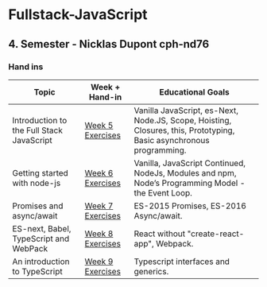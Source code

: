 # Fullstack-JavaScript
## 4. Semester - Nicklas Dupont cph-nd76

### Hand ins

|Topic|Week + Hand-in|Educational Goals
|--|--|--|
|Introduction to the Full Stack JavaScript|[Week 5 Exercises](https://github.com/TheDanishWonder/FullstackJavaScript/tree/master/Week%205)|Vanilla JavaScript, es-Next, Node.JS, Scope, Hoisting, Closures, this, Prototyping, Basic asynchronous programming.|
|Getting started with node-js|[Week 6 Exercises](https://github.com/TheDanishWonder/FullstackJavaScript/tree/master/Week%206)|Vanilla, JavaScript Continued, NodeJs, Modules and npm, Node’s Programming Model - the Event Loop.|
|Promises and async/await|[Week 7 Exercises](https://github.com/TheDanishWonder/FullstackJavaScript/tree/master/Week%207)|ES-2015 Promises, ES-2016 Async/await.|
|ES-next, Babel, TypeScript and WebPack|[Week 8 Exercises](https://github.com/TheDanishWonder/FullstackJavaScript/tree/master/Week%208)|React without "create-react-app", Webpack.|
|An introduction to TypeScript|[Week 9 Exercises](https://github.com/TheDanishWonder/FullstackJavaScript/tree/master/Week%209)|Typescript interfaces and generics.|
